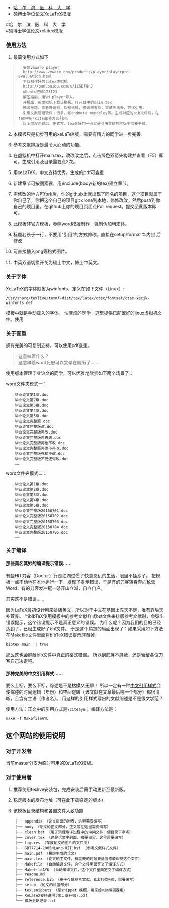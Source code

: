 <!-- START doctoc generated TOC please keep comment here to allow auto update -->
<!-- DON'T EDIT THIS SECTION, INSTEAD RE-RUN doctoc TO UPDATE -->

- [哈　尔　滨　医　科　大　学](#哈　尔　滨　医　科　大　学)
- [硕博士学位论文XeLaTeX模版](#硕博士学位论文xelatex模版)

<!-- END doctoc generated TOC please keep comment here to allow auto update -->

#哈　尔　滨　医　科　大　学  
#硕博士学位论文xelatex模版

### 使用方法
1. 最简使用方式如下

>		安装vmware player
>		http://www.vmware.com/products/player/playerpro-evaluation.html
>		下载制作好的latex虚拟机
>		http://pan.baidu.com/s/1i5Df9nJ
>		ubuntu密码123123
>		解压缩后，用VM player导入。
>		开机后，用虚拟机下载该模板。打开其中的main.tex
>		修改标题，作者等信息，观察代码，修改原有章，尝试三线表，尝试引用。
>		引用文献管理软件：很多，如endnote mendeley等。生成对应的bib文件后，在tex中用\citeup等方式引用。
>		以上均没问题后，正式写。tex最好的一点就是引用文献的排版不需要干预。


2. 本模板只是初步可用的xeLaTeX版，需要有精力的同学进一步完善。

3. 参考文献排版是最令人心动的功能。
4. 在虚拟机中打开main.tex，改改改之后，点击绿色双箭头构建并查看（F5）即可。生成引用及目录需要点2次。

5. 用xeLaTeX，中文支持优秀。生成的pdf可查重

6. 新建章节可按图索骥，用\include{body/新的tex}建立章节。

7. 需修改的地方可fork后，你的github上就出现了同名的项目，这个项目就属于你自己了，你把这个自己的项目git clone到本地，修修改改，然后push到你自己的项目里，在github上你的项目页面点Pull request。提交至此版本即可。

8. 此模板非官方模板，参照word模版制作，强制伪加粗宋体。

9. 标题若长于一行，不要用“引用”的方式修改。直接在setup/format %内封 后修改

10. 可直接插入png等格式图片。

11. 中英双语切换开关为硕士中文，博士中英文。
### 关于字体

XeLaTeX的字体缺省为winfonts，定义在如下文件（Linux）:

	/usr/share/texlive/texmf-dist/tex/latex/ctex/fontset/ctex-xecjk-winfonts.def

模板中就是手动载入的字体。
怕麻烦的同学，这里提供已配置好的linux虚拟机文件。使用
### 关于查重

拥有完美的可复制支持。可以使用pdf查重。
> 这意味着什么？  
> 这意味着word死忠可以哭晕在厕所了……

使用版本管理毕业论文的同学，可以优雅地欣赏如下两个场景了：

word文件夹模式一：

		毕业论文第1章.doc 
		毕业论文第2章.doc 
		毕业论文第3章.doc 
		毕业论文第4章.doc 
		毕业论文第5章.doc 
		毕业论文完整版.doc 
		毕业论文完整版改.doc 
		毕业论文完整版再改.doc 
		毕业论文完整版再再改.doc 
		毕业论文完整版再也不改.doc 
		毕业论文完整版再也不再改.doc 
		毕业论文完整版死都不改.doc 
		毕业论文完整版不死还得改.doc 
		……

word文件夹模式二：

		毕业论文第1章.doc 
		毕业论文第2章.doc 
		毕业论文第3章.doc 
		毕业论文第4章.doc 
		毕业论文第5章.doc 
		毕业论文完整版20150701.doc 
		毕业论文完整版20150702.doc 
		毕业论文完整版20150703.doc 
		毕业论文完整版20150704.doc 
		毕业论文完整版20150705.doc 
		……


### 关于编译

#### 那些莫名其妙的编译提示错误……

有些HIT刀客（Doctor）行走江湖过惯了快意恩仇的生活，眼里不揉沙子。
把模板一点不动地在本地运行一下，发现了提示错误，于是有的刀客转身奔向敌营Word，有的刀客发冲冠一怒开山立派，自立门户。

其实这不是错误……

因为LaTeX最初设计用来排版英文，所以对于中文在基因上先天不足，唯有靠后天补营养。
当bibTeX使用模板中的参考文献样式bst文件来排版参考文献时，会弹出错误提示，这个错误提示不是真正意义的错误。
为什么呢？因为我们的目的已经达到了，已经生成好了bbl文件。
于是这个尴尬的局面出现了：如果采用如下方法在Makefile文件里面将bibTeX错误提示屏蔽掉，

	bibtex main || true

那么这也会屏蔽bib文件中真正的格式错误。
所以到底屏不屏蔽，还是留给各位刀客自己决定吧。

#### 那种完美的中文引用样式……

要么上标，要么下标，综述是不是枯燥又无聊！
所以一定有一种[中文引用样式](http://yanshuo.name/cn/2015/06/latex/)会使综述的时间逻辑（年份）和空间逻辑（该文献在文章最后哪一个部分）都很清晰，且含有主语（作者名）。
用这样的引用样式写出的文献综述是不是很文学范？

使用方法：正文中的引用方式是`\citeayu`；
编译方法是：

	make -f MakefileAYU

## 这个网站的使用说明

### 对于开发者

当前master分支为临时可用的XeLaTeX模板。
### 对于使用者
1. 推荐使用texlive安装包，完成安装后需手动更新至最新版。

2. 稳定版本的发布地址（可在此下载稳定的版本）

3. 该模板目录结构和各自文件大致功能

		├── appendix （论文后面的附表，这里需要编写）
		├── body （论文的正文部分，正文写在这里需要编写）
		├── clean.bat （用于清理编译过程中的中间文件，使目录干净点）
		├── cover.tex （这是论文中封面，摘要部分，这里需要编写）
		├── figures （存放论文的图片的文件夹）
		├── GBT7714-2005NLang-HIT.bst （参考文献样式文件）
		├── main.pdf （最终生成的论文）
		├── main.tex （论文的主文件，有需要的时候要适当修改调整这个文件）
		├── Makefile （自动编译文件，这个文件里面定义了编译方式）
		├── MakefileAYU （自动编译文件，这个文件里面定义了编译方式）
		├── readme.md
		├── reference.bib （用于存放参考文献，BibTeX格式，需要编写）
		├── setup （论文的设置部分）
		├── tex.snippets （是snippet 模板，用来给vim编辑器用）
		├── XeLaTeX支持说明(第１章开始).pdf
		└── 模板更新记录.txt
